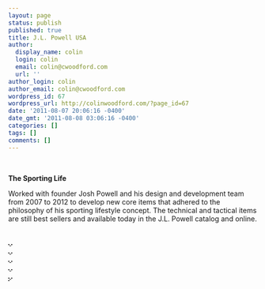 ```yaml
---
layout: page
status: publish
published: true
title: J.L. Powell USA
author:
  display_name: colin
  login: colin
  email: colin@cwoodford.com
  url: ''
author_login: colin
author_email: colin@cwoodford.com
wordpress_id: 67
wordpress_url: http://colinwoodford.com/?page_id=67
date: '2011-08-07 20:06:16 -0400'
date_gmt: '2011-08-08 03:06:16 -0400'
categories: []
tags: []
comments: []
---
```


<div class="gallery">
	<br />
	<p align = "left"><strong>The Sporting Life</strong></p>
    <p />
	<p align = "left">Worked with founder Josh Powell and his design and development team from 2007 to 2012 to develop new core items that adhered to the philosophy of his sporting lifestyle concept. The technical and tactical items are still best sellers and available today in the J.L. Powell catalog and online.</p>
	<br />
	<div class="gallery-one-line">
		<a href="j-l-powell01.jpg" data-lightbox="j-l-powell">
		    <img border = "1" src="j-l-powell01.jpg" class="gallery-j-l-powell" alt="">
	    </a>
		<a href="j-l-powell02.jpg" data-lightbox="j-l-powell">
		    <img border = "1" src="j-l-powell02.jpg" class="gallery-j-l-powell" alt="">
		</a>
	<br />
		<a href="j-l-powell03.jpg" data-lightbox="j-l-powell">
		    <img border = "1" src="j-l-powell03.jpg" class="gallery-j-l-powell" alt="">
		</a>
		<a href="j-l-powell04.jpg" data-lightbox="j-l-powell">
		    <img border = "1" src="j-l-powell04.jpg" class="gallery-j-l-powell" alt="">
	    </a>
	<br />
		<a href="j-l-powell05.jpg" data-lightbox="j-l-powell">
		    <img border = "1" src="j-l-powell05.jpg" class="gallery-j-l-powell" alt="">
		</a>
		<a href="j-l-powell06.jpg" data-lightbox="j-l-powell">
		    <img border = "1" src="j-l-powell06.jpg" class="gallery-j-l-powell" alt="">
		</a>
	<br />
		<a href="j-l-powell07.jpg" data-lightbox="j-l-powell">
		    <img border = "1" src="j-l-powell07.jpg" class="gallery-j-l-powell" alt="">
	    </a>
		<a href="j-l-powell08.jpg" data-lightbox="j-l-powell">
    		<img border = "1" src="j-l-powell08.jpg" class="gallery-j-l-powell" alt="">
    	</a>
    <br />
        <a href="j-l-powell09.jpg" data-lightbox="j-l-powell">
            <img border = "1" src="j-l-powell09.jpg" class="gallery-j-l-powell" alt="">
        </a>
        <a href="j-l-powell10.jpg" data-lightbox="j-l-powell">
            <img border = "1" src="j-l-powell10.jpg" class="gallery-j-l-powell" alt="">
        </a>
    <br />
        <a href="j-l-powell11.jpg" data-lightbox="j-l-powell">
            <img border = "1" src="j-l-powell11.jpg" class="gallery-j-l-powell1" alt="">
        </a>
	</div>
</div>